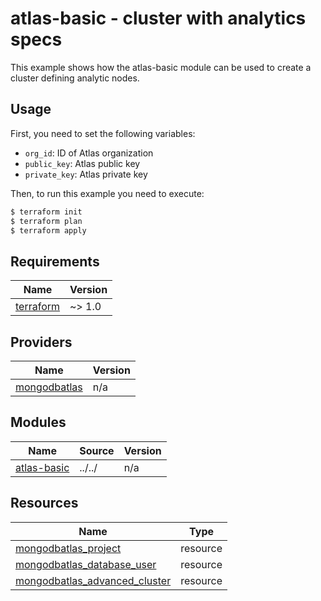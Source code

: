 # atlas-basic - cluster with analytics specs

This example shows how the atlas-basic module can be used to create a cluster defining analytic nodes.


## Usage

First, you need to set the following variables: 

- `org_id`: ID of Atlas organization
- `public_key`: Atlas public key
- `private_key`: Atlas  private key

Then, to run this example you need to execute:

```bash
$ terraform init
$ terraform plan
$ terraform apply
```

## Requirements

| Name | Version |
|------|---------|
| <a name="requirement_terraform"></a> [terraform](#requirement\_terraform) | ~> 1.0 |

## Providers

| Name | Version |
|------|---------|
| <a name="provider_mongodbatlas"></a> [mongodbatlas](#provider\_mongodbatlas) | n/a |

## Modules

| Name | Source | Version |
|------|--------|---------|
| <a name="module_atlasbasic"></a> [atlas-basic](#module\_atlasbasic) | ../../ | n/a |

## Resources

| Name | Type |
|------|------|
| [mongodbatlas_project](https://registry.terraform.io/providers/mongodb/mongodbatlas/latest/docs/resources/project) | resource |
| [mongodbatlas_database_user](https://registry.terraform.io/providers/mongodb/mongodbatlas/latest/docs/resources/database_user) | resource |
| [mongodbatlas_advanced_cluster](https://registry.terraform.io/providers/mongodb/mongodbatlas/latest/docs/resources/advanced_cluster) | resource |
